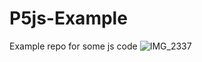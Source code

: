 # P5js-Example
Example repo for some js code
![IMG_2337](https://github.com/areidakpena-ssis/P5js-Example/assets/153045302/0f1f8fc4-e85d-41df-b0a7-52b805b38049](https://github.com/areidakpena-ssis/P5js-Example/blob/main/IMG_1951.jpg)https://github.com/areidakpena-ssis/P5js-Example/blob/main/IMG_1951.jpg)
